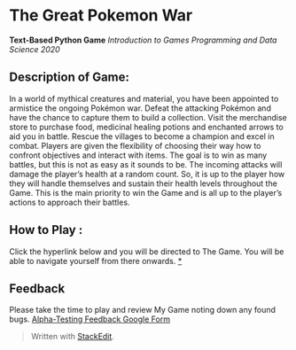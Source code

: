 # The Great **Pokemon War**
**Text-Based Python Game**
*Introduction to Games Programming and Data Science 2020*

## Description of Game:
In a world of mythical creatures and material, you have been appointed to armistice the ongoing Pokémon war. Defeat the attacking Pokémon and have the chance to capture them to build a collection. Visit the merchandise store to purchase food, medicinal healing potions and enchanted arrows to aid you in battle. Rescue the villages to become a champion and excel in combat. Players are given the flexibility of choosing their way how to confront objectives and interact with items. The goal is to win as many battles, but this is not as easy as it sounds to be. The incoming attacks will damage the player’s health at a random count. So, it is up to the player how they will handle themselves and sustain their health levels throughout the Game. This is the main priority to win the Game and is all up to the player’s actions to approach their battles.

## How to Play :
Click the hyperlink below and you will be directed to The Game. You will be able to navigate yourself from there onwards.
[*](my_game.zip)

## Feedback
Please take the time to play and review My Game noting down any found bugs.
[Alpha-Testing Feedback Google Form](https://docs.google.com/forms/d/e/1FAIpQLSeRX5dvitdZkNRy79QbCaWeljJnYV1OfLi08zfIIJDOGpxb0g/viewform?usp=sf_link)


>Written with [StackEdit](https://stackedit.io/).

<!--stackedit_data:
eyJoaXN0b3J5IjpbMTc3ODk3OTkyM119
-->